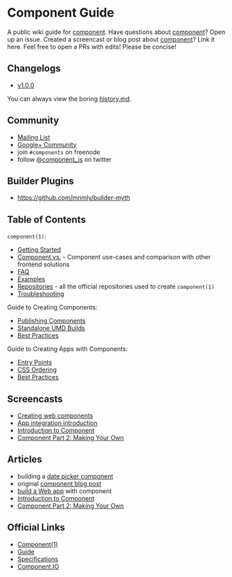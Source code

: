 
# Component Guide

A public wiki guide for [component][component].
Have questions about [component][component]? Open up an issue.
Created a screencast or blog post about [component][component]? Link it here.
Feel free to open a PRs with edits! Please be concise!

## Changelogs

- [v1.0.0](changelogs/1.0.0.md)

You can always view the boring [history.md](https://github.com/component/component/blob/master/History.md).

## Community

- [Mailing List](https://groups.google.com/group/componentjs)
- [Google+ Community](https://plus.google.com/u/0/communities/109771441994395167277)
- join `#components` on freenode
- follow [@component_js](http://twitter.com/component_js) on twitter

## Builder Plugins

- https://github.com/mnmly/builder-myth

## Table of Contents

`component(1)`:

- [Getting Started](component/getting-started.md)
- [Component vs.](component/vs.md) - Component use-cases and comparison with other frontend solutions
- [FAQ](component/faq.md)
- [Examples](component/examples.md)
- [Repositories](component/repositories.md) - all the official repositories used to create `component(1)`
- [Troubleshooting](component/troubleshooting.md)

Guide to Creating Components:

- [Publishing Components](creating-components/publishing.md)
- [Standalone UMD Builds](creating-components/standalone-umd-builds.md)
- [Best Practices](creating-components/best-practices.md)

Guide to Creating Apps with Components:

- [Entry Points](creating-apps-with-components/entry-points.md)
- [CSS Ordering](creating-apps-with-components/css-ordering.md)
- [Best Practices](creating-apps-with-components/best-practices.md)

## Screencasts

- [Creating web components](https://vimeo.com/53730178)
- [App integration introduction](https://vimeo.com/48054442)
- [Introduction to Component](https://vimeo.com/86336598)
- [Component Part 2: Making Your Own](https://vimeo.com/86339228)

## Articles

- building a [date picker component](http://tjholowaychuk.tumblr.com/post/37832588021/building-a-date-picker-component)
- original [component blog post](http://tjholowaychuk.tumblr.com/post/27984551477/components)
- [build a Web app](http://blog.kewah.com/2014/build-a-web-app-with-component/) with component
- [Introduction to Component](http://smalljs.org/package-managers/component-part-1/)
- [Component Part 2: Making Your Own](http://smalljs.org/package-managers/component-part-2/)

## Official Links

- [Component(1)](https://github.com/component/component)
- [Guide](https://github.com/component/guide)
- [Specifications](https://github.com/component/spec)
- [Component.IO](https://github.com/component/component.io)

[component]: https://github.com/component/component
